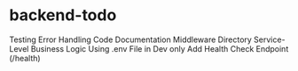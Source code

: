 # backend-todo

Testing
Error Handling
Code Documentation
Middleware Directory
Service-Level Business Logic
Using .env File in Dev only
Add Health Check Endpoint (/health)
